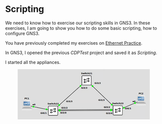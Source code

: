 # Scripting

We need to know how to exercise our scripting skills in GNS3. In these exercises, I am going to show you how to do some basic scripting, how to configure GNS3.

You have previously completed my exercises on [Ethernet Practice](https://johnoraw-education.gitbook.io/networking/ethernetpractice).

In GNS3, I opened the previous _CDPTest_ project and saved it as _Scripting_.&#x20;

I started all the appliances.

<figure><img src="../.gitbook/assets/image.png" alt=""><figcaption></figcaption></figure>
